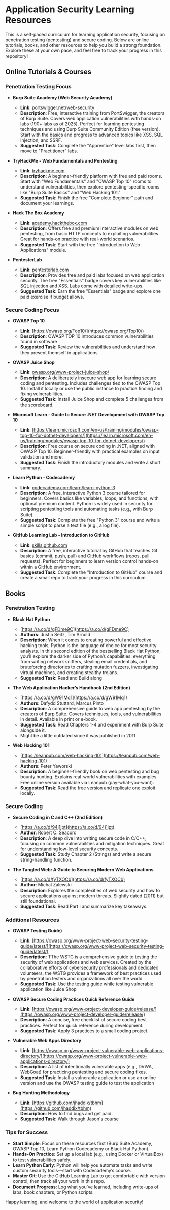 # Application Security Learning Resources

This is a self-paced curriculum for learning application security, focusing on penetration testing (pentesting) and secure coding. Below are online tutorials, books, and other resources to help you build a strong foundation. Explore these at your own pace, and feel free to track your progress in this repository!

## Online Tutorials & Courses

### Penetration Testing Focus
- **Burp Suite Academy (Web Security Academy)**  
  - **Link**: [portswigger.net/web-security](https://portswigger.net/web-security)  
  - **Description**: Free, interactive training from PortSwigger, the creators of Burp Suite. Covers web application vulnerabilities with hands-on labs (190+ labs as of 2025). Perfect for learning pentesting techniques and using Burp Suite Community Edition (free version). Start with the basics and progress to advanced topics like XSS, SQL injection, and SSRF.  
  - **Suggested Task**: Complete the "Apprentice" level labs first, then move to "Practitioner" labs.

- **TryHackMe - Web Fundamentals and Pentesting**  
  - **Link**: [tryhackme.com](https://tryhackme.com)  
  - **Description**: A beginner-friendly platform with free and paid rooms. Start with "Web Fundamentals" and "OWASP Top 10" rooms to understand vulnerabilities, then explore pentesting-specific rooms like "Burp Suite Basics" and "Web Hacking 101."  
  - **Suggested Task**: Finish the free "Complete Beginner" path and document your learnings.

- **Hack The Box Academy**  
  - **Link**: [academy.hackthebox.com](https://academy.hackthebox.com)  
  - **Description**: Offers free and premium interactive modules on web pentesting, from basic HTTP concepts to exploiting vulnerabilities. Great for hands-on practice with real-world scenarios.  
  - **Suggested Task**: Start with the free "Introduction to Web Applications" module.

- **PentesterLab**  
  - **Link**: [pentesterlab.com](https://pentesterlab.com)  
  - **Description**: Provides free and paid labs focused on web application security. The free "Essentials" badge covers key vulnerabilities like SQL injection and XSS. Labs come with detailed write-ups.  
  - **Suggested Task**: Earn the free "Essentials" badge and explore one paid exercise if budget allows.

### Secure Coding Focus
- **OWASP Top 10**  
  - **Link**: [https://owasp.org/Top10/](https://owasp.org/Top10/)  
  - **Description**: OWASP TOP 10 introduces common vulnerabilities found in software
  - **Suggested Task**: Review the vulnerabilities and understand how they present themself in applications

- **OWASP Juice Shop**  
  - **Link**: [owasp.org/www-project-juice-shop/](https://owasp.org/www-project-juice-shop/)  
  - **Description**: A deliberately insecure web app for learning secure coding and pentesting. Includes challenges tied to the OWASP Top 10. Install it locally or use the public instance to practice finding and fixing vulnerabilities.  
  - **Suggested Task**: Install Juice Shop and complete 5 challenges from the scoreboard.

- **Microsoft Learn - Guide to Secure .NET Development with OWASP Top 10**  
  - **Link**: [https://learn.microsoft.com/en-us/training/modules/owasp-top-10-for-dotnet-developers/](https://learn.microsoft.com/en-us/training/modules/owasp-top-10-for-dotnet-developers/)  
  - **Description**: Free course on secure coding in .NET, aligned with OWASP Top 10. Beginner-friendly with practical examples on input validation and more.  
  - **Suggested Task**: Finish the introductory modules and write a short summary.

- **Learn Python - Codecademy**  
  - **Link**: [codecademy.com/learn/learn-python-3](https://www.codecademy.com/learn/learn-python-3)  
  - **Description**: A free, interactive Python 3 course tailored for beginners. Covers basics like variables, loops, and functions, with optional premium content. Python is widely used in security for scripting pentesting tools and automating tasks (e.g., with Burp Suite).  
  - **Suggested Task**: Complete the free "Python 3" course and write a simple script to parse a text file (e.g., a log file).

- **GitHub Learning Lab - Introduction to GitHub**  
  - **Link**: [skills.github.com](https://skills.github.com)  
  - **Description**: A free, interactive tutorial by GitHub that teaches Git basics (commit, push, pull) and GitHub workflows (repos, pull requests). Perfect for beginners to learn version control hands-on within a GitHub environment.  
  - **Suggested Task**: Complete the "Introduction to GitHub" course and create a small repo to track your progress in this curriculum.

## Books
### Penetration Testing

- **Black Hat Python**
  - [https://a.co/d/gFDme9C](https://a.co/d/gFDme9C) 
  - **Authors**: Justin Seitz, Tim Arnold
  - **Description**: When it comes to creating powerful and effective hacking tools, Python is the language of choice for most security analysts. In this second edition of the bestselling Black Hat Python, you’ll explore the darker side of Python’s capabilities: everything from writing network sniffers, stealing email credentials, and bruteforcing directories to crafting mutation fuzzers, investigating virtual machines, and creating stealthy trojans.
  - **Suggested Task**: Read and Build along

- **The Web Application Hacker’s Handbook (2nd Edition)**
  - [https://a.co/d/gW91Mq1](https://a.co/d/gW91Mq1)  
  - **Authors**: Dafydd Stuttard, Marcus Pinto  
  - **Description**: A comprehensive guide to web app pentesting by the creators of Burp Suite. Covers techniques, tools, and vulnerabilities in detail. Available in print or e-book.  
  - **Suggested Task**: Read Chapters 1-4 and experiment with Burp Suite alongside it.
  - Might be a little outdated since it was published in 2011

- **Web Hacking 101**
  - [https://leanpub.com/web-hacking-101](https://leanpub.com/web-hacking-101)
  - **Authors**: Peter Yaworski  
  - **Description**: A beginner-friendly book on web pentesting and bug bounty hunting. Explains real-world vulnerabilities with examples. Free online version available via Leanpub (pay-what-you-want).  
  - **Suggested Task**: Read the free version and replicate one exploit locally.

### Secure Coding
- **Secure Coding in C and C++ (2nd Edition)**
  - [https://a.co/d/94j1jpt](https://a.co/d/94j1jpt) 
  - **Author**: Robert C. Seacord  
  - **Description**: A deep dive into writing secure code in C/C++, focusing on common vulnerabilities and mitigation techniques. Great for understanding low-level security concepts.  
  - **Suggested Task**: Study Chapter 2 (Strings) and write a secure string-handling function.

- **The Tangled Web: A Guide to Securing Modern Web Applications**
  - [https://a.co/d/fyTXOCb](https://a.co/d/fyTXOCb)
  - **Author**: Michal Zalewski  
  - **Description**: Explores the complexities of web security and how to secure applications against modern threats. Slightly dated (2011) but still foundational.  
  - **Suggested Task**: Read Part I and summarize key takeaways.

### Additional Resources

- **OWASP Testing Guide)**  
  - **Link**: [https://owasp.org/www-project-web-security-testing-guide/latest/](https://owasp.org/www-project-web-security-testing-guide/latest/)  
  - **Description**: TThe WSTG is a comprehensive guide to testing the security of web applications and web services. Created by the collaborative efforts of cybersecurity professionals and dedicated volunteers, the WSTG provides a framework of best practices used by penetration testers and organizations all over the world  
  - **Suggested Task**: Use the testing guide while testing vulnerable application like Juice Shop

- **OWASP Secure Coding Practices Quick Reference Guide**  
  - **Link**: [https://owasp.org/www-project-developer-guide/release/](https://owasp.org/www-project-developer-guide/release/)  
  - **Description**: A concise, free checklist of secure coding best practices. Perfect for quick reference during development.  
  - **Suggested Task**: Apply 3 practices to a small coding project.

- **Vulnerable Web Apps Directory**  
  - **Link**: [https://owasp.org/www-project-vulnerable-web-applications-directory/](https://owasp.org/www-project-vulnerable-web-applications-directory/)  
  - **Description**: A list of intentionally vulnerable apps (e.g., DVWA, WebGoat) for practicing pentesting and secure coding fixes.  
  - **Suggested Task**: Install a vulnerable application or use an online version and use the OWASP testing guide to test the application

- **Bug Hunting Methodology**  
  - **Link**: [https://github.com/jhaddix/tbhm](https://github.com/jhaddix/tbhm)  
  - **Description**: How to find bugs and get paid.  
  - **Suggested Task**: Walk through Jason's course 

### Tips for Success
- **Start Simple**: Focus on these resources first (Burp Suite Academy, OWASP Top 10, Learn Python Codecademy or Black Hat Python).
- **Hands-On Practice**: Set up a local lab (e.g., using Docker or VirtualBox) to test vulnerabilities safely.
- **Learn Python Early**: Python will help you automate tasks and write custom security tools—start with Codecademy’s course.
- **Master Git**: Use the GitHub Learning Lab to get comfortable with version control, then track all your work in this repo.
- **Document Progress**: Log what you’ve learned, including write-ups of labs, book chapters, or Python scripts.

Happy learning, and welcome to the world of application security!
